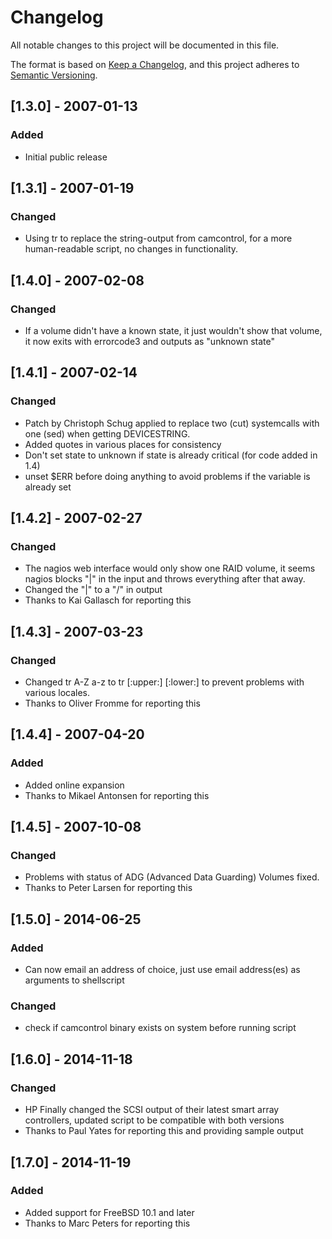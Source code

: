 # Changelog

All notable changes to this project will be documented in this file.

The format is based on [Keep a Changelog](https://keepachangelog.com/en/1.0.0/),
and this project adheres to [Semantic Versioning](https://semver.org/spec/v2.0.0.html).

## [1.3.0] - 2007-01-13
### Added
- Initial public release
## [1.3.1] - 2007-01-19
### Changed
- Using tr to replace the string-output from camcontrol, for a more human-readable script, no changes in functionality.
## [1.4.0] - 2007-02-08
### Changed
- If a volume didn't have a known state, it just wouldn't show that volume, it now exits with errorcode3 and outputs as "unknown state"
## [1.4.1] - 2007-02-14
### Changed
- Patch by Christoph Schug applied to replace two (cut) systemcalls with one (sed) when getting DEVICESTRING.
- Added quotes in various places for consistency
- Don't set state to unknown if state is already critical (for code added in 1.4)
- unset $ERR before doing anything to avoid problems if the variable is already set
## [1.4.2] - 2007-02-27
### Changed
- The nagios web interface would only show one RAID volume, it seems nagios blocks "|" in the input and throws everything after that away.
- Changed the "|" to a "/" in output
- Thanks to Kai Gallasch for reporting this
## [1.4.3] - 2007-03-23 
### Changed
- Changed tr A-Z a-z to tr [:upper:] [:lower:] to prevent problems with various locales.
- Thanks to Oliver Fromme for reporting this
## [1.4.4] - 2007-04-20
### Added
- Added online expansion
- Thanks to Mikael Antonsen for reporting this
## [1.4.5] - 2007-10-08
### Changed
- Problems with status of ADG (Advanced Data Guarding) Volumes fixed.
- Thanks to Peter Larsen for reporting this
## [1.5.0] - 2014-06-25
### Added
- Can now email an address of choice, just use email address(es) as arguments to shellscript
### Changed
- check if camcontrol binary exists on system before running script
## [1.6.0] - 2014-11-18
### Changed
- HP Finally changed the SCSI output of their latest smart array controllers, updated script to be compatible with both versions
- Thanks to Paul Yates for reporting this and providing sample output
## [1.7.0] - 2014-11-19
### Added
- Added support for FreeBSD 10.1 and later
- Thanks to Marc Peters for reporting this
